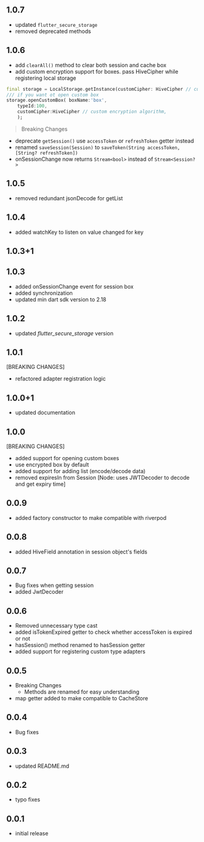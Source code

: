 ## 1.0.7
- updated `flutter_secure_storage`
- removed deprecated methods


## 1.0.6
- add ```clearAll()``` method to clear both session and cache box
- add custom encryption support for boxes. pass HiveCipher while registering local storage 
```dart 
final storage = LocalStorage.getInstance(customCipher: HiveCipher // custom encryption algorithm,) 
/// if you want ot open custom box
storage.openCustomBox( boxName:'box',
    typeId:100,
    customCipher:HiveCipher // custom encryption algorithm,
    );
```
> Breaking Changes
- deprecate `getSession()` use `accessToken` or `refreshToken` getter instead
- renamed ```saveSession(Session)``` to ```saveToken(String accessToken,[String? refreshToken])``` 
- onSessionChange now returns `Stream<bool>` instead of `Stream<Session?>`


## 1.0.5
- removed redundant jsonDecode for getList
  
## 1.0.4
- added watchKey to listen on value changed for key

## 1.0.3+1

## 1.0.3
- added onSessionChange event for session box
- added synchronization
- updated min dart sdk version to 2.18


## 1.0.2

- updated _flutter_secure_storage_ version

## 1.0.1

[BREAKING CHANGES]

- refactored adapter registration logic

## 1.0.0+1

- updated documentation

## 1.0.0

[BREAKING CHANGES]

- added support for opening custom boxes
- use encrypted box by default
- added support for adding list (encode/decode data)
- removed expiresIn from Session [Node: uses JWTDecoder to decode and get expiry time]

## 0.0.9

- added factory constructor to make compatible with riverpod

## 0.0.8

- added HiveField annotation in session object's fields

## 0.0.7

- Bug fixes when getting session
- added JwtDecoder

## 0.0.6

- Removed unnecessary type cast
- added isTokenExpired getter to check whether accessToken is expired or not
- hasSession() method renamed to hasSession getter
- added support for registering custom type adapters

## 0.0.5

- Breaking Changes
    - Methods are renamed for easy understanding
- map getter added to make compatible to CacheStore

## 0.0.4

- Bug fixes

## 0.0.3

- updated README.md

## 0.0.2

- typo fixes

## 0.0.1

- initial release

